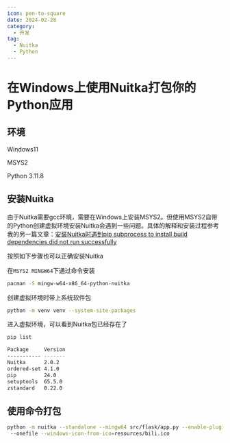 ```yaml
---
icon: pen-to-square
date: 2024-02-28
category:
  - 开发
tag:
  - Nuitka
  - Python
---
```


# 在Windows上使用Nuitka打包你的Python应用

## 环境

Windows11

MSYS2

Python 3.11.8

## 安装Nuitka

由于Nuitka需要gcc环境，需要在Windows上安装MSYS2。但使用MSYS2自带的Python创建虚拟环境安装Nuitka会遇到一些问题。具体的解释和安装过程参考我的另一篇文章：[安装Nuitka时遇到pip subprocess to install build dependencies did not run successfully](https://blog.bckun.top/posts/%E5%AE%89%E8%A3%85Nuitka%E6%97%B6%E9%81%87%E5%88%B0pip%20subprocess%20to%20install%20build%20dependencies.html)

按照如下步骤也可以正确安装Nuitka

在`MSYS2 MINGW64`下通过命令安装

```bash
pacman -S mingw-w64-x86_64-python-nuitka
```

创建虚拟环境时带上系统软件包

```bash
python -m venv venv --system-site-packages
```

进入虚拟环境，可以看到Nuitka包已经存在了

```bash
pip list

Package     Version
----------- -------
Nuitka      2.0.2
ordered-set 4.1.0
pip         24.0
setuptools  65.5.0
zstandard   0.22.0
```

## 使用命令打包

```sh
python -m nuitka --standalone --mingw64 src/flask/app.py --enable-plugin=tk-inter
 --onefile --windows-icon-from-ico=resources/bili.ico
```

